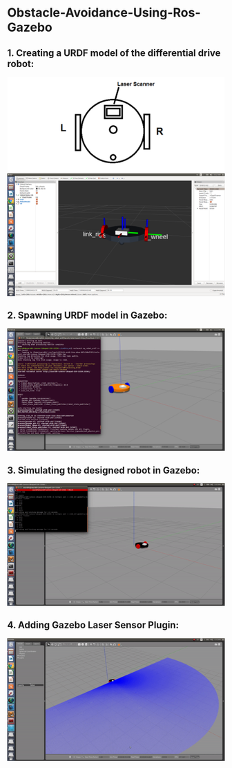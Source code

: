 # Obstacle-Avoidance-Using-Ros-Gazebo

## 1. Creating a URDF model of the differential drive robot:
![](https://github.com/Git-Saurabh5/Obstacle-Avoidance-Using-Ros-Gazebo/blob/master/obstacle-avoidance-using-ros-and-gazebo.png)
![](https://github.com/Git-Saurabh5/Obstacle-Avoidance-Using-Ros-Gazebo/blob/master/dd_robot_urdf.png)
## 2. Spawning URDF model in Gazebo:
![](https://github.com/Git-Saurabh5/Obstacle-Avoidance-Using-Ros-Gazebo/blob/master/SpawnModelinGazebo.png)
## 3. Simulating the designed robot in Gazebo:
![](https://github.com/Git-Saurabh5/Obstacle-Avoidance-Using-Ros-Gazebo/blob/master/gazebo_simulation.gif)
## 4. Adding Gazebo Laser Sensor Plugin:
![](https://github.com/Git-Saurabh5/Obstacle-Avoidance-Using-Ros-Gazebo/blob/master/LaserSensor.gif)
